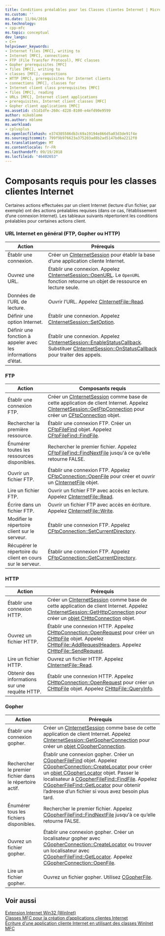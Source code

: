 ```yaml
---
title: Conditions préalables pour les Classes clientes Internet | Microsoft Docs
ms.custom: ''
ms.date: 11/04/2016
ms.technology:
- cpp-mfc
ms.topic: conceptual
dev_langs:
- C++
helpviewer_keywords:
- Internet files [MFC], writing to
- Internet [MFC], connections
- FTP (File Transfer Protocol), MFC classes
- Gopher prerequisites [MFC]
- files [MFC], writing to
- classes [MFC], connections
- HTTP [MFC], prerequisites for Internet clients
- connections [MFC], classes for
- Internet client class prerequisites [MFC]
- files [MFC], reading
- URLs [MFC], Internet client applications
- prerequisites, Internet client classes [MFC]
- Gopher client applications [MFC]
ms.assetid: c51d1dfe-260c-4228-8100-e4efd90e9599
author: mikeblome
ms.author: mblome
ms.workload:
- cplusplus
ms.openlocfilehash: e374305586db3c69a19194e866d5a03d3de91f4e
ms.sourcegitcommit: 799f9b976623a375203ad8b2ad5147bd6a2212f0
ms.translationtype: MT
ms.contentlocale: fr-FR
ms.lasthandoff: 09/19/2018
ms.locfileid: "46402653"
---
```

# <a name="prerequisites-for-internet-client-classes"></a>Composants requis pour les classes clientes Internet

Certaines actions effectuées par un client Internet (lecture d’un fichier, par exemple) ont des actions préalables requises (dans ce cas, l’établissement d’une connexion Internet). Les tableaux suivants répertorient les conditions préalables pour certaines actions client.

### <a name="general-internet-url-ftp-gopher-or-http"></a>URL Internet en général (FTP, Gopher ou HTTP)

|Action|Prérequis|
|------------|------------------|
|Établir une connexion.|Créer un [CInternetSession](../mfc/reference/cinternetsession-class.md) pour établir la base d’une application cliente Internet.|
|Ouvrez une URL.|Établir une connexion. Appelez [CInternetSession::OpenURL](../mfc/reference/cinternetsession-class.md#openurl). Le `OpenURL` fonction retourne un objet de ressource en lecture seule.|
|Données de l’URL de lecture.|Ouvrir l’URL. Appelez [CInternetFile::Read](../mfc/reference/cinternetfile-class.md#read).|
|Définir une option Internet.|Établir une connexion. Appelez [CInternetSession::SetOption](../mfc/reference/cinternetsession-class.md#setoption).|
|Définir une fonction à appeler avec les informations d’état.|Établir une connexion. Appelez [CInternetSession::EnableStatusCallback](../mfc/reference/cinternetsession-class.md#enablestatuscallback). Substituer [CInternetSession::OnStatusCallback](../mfc/reference/cinternetsession-class.md#onstatuscallback) pour traiter des appels.|

### <a name="ftp"></a>FTP

|Action|Composants requis|
|------------|------------------|
|Établir une connexion FTP.|Créer un [CInternetSession](../mfc/reference/cinternetsession-class.md) comme base de cette application de client Internet. Appelez [CInternetSession::GetFtpConnection](../mfc/reference/cinternetsession-class.md#getftpconnection) pour créer un [CFtpConnection](../mfc/reference/cftpconnection-class.md) objet.|
|Rechercher la première ressource.|Établir une connexion FTP. Créer un [CFtpFileFind](../mfc/reference/cftpfilefind-class.md) objet. Appelez [CFtpFileFind::FindFile](../mfc/reference/cftpfilefind-class.md#findfile).|
|Énumérer toutes les ressources disponibles.|Rechercher le premier fichier. Appelez [CFtpFileFind::FindNextFile](../mfc/reference/cftpfilefind-class.md#findnextfile) jusqu'à ce qu’elle retourne FALSE.|
|Ouvrir un fichier FTP.|Établir une connexion FTP. Appelez [CFtpConnection::OpenFile](../mfc/reference/cftpconnection-class.md#openfile) pour créer et ouvrir un [CInternetFile](../mfc/reference/cinternetfile-class.md) objet.|
|Lire un fichier FTP.|Ouvrir un fichier FTP avec accès en lecture. Appelez [CInternetFile::Read](../mfc/reference/cinternetfile-class.md#read).|
|Écrire dans un fichier FTP.|Ouvrir un fichier FTP avec accès en écriture. Appelez [CInternetFile::Write](../mfc/reference/cinternetfile-class.md#write).|
|Modifier le répertoire client sur le serveur.|Établir une connexion FTP. Appelez [CFtpConnection::SetCurrentDirectory](../mfc/reference/cftpconnection-class.md#setcurrentdirectory).|
|Récupérer le répertoire du client en cours sur le serveur.|Établir une connexion FTP. Appelez [CFtpConnection::GetCurrentDirectory](../mfc/reference/cftpconnection-class.md#getcurrentdirectory).|

### <a name="http"></a>HTTP

|Action|Prérequis|
|------------|------------------|
|Établir une connexion HTTP.|Créer un [CInternetSession](../mfc/reference/cinternetsession-class.md) comme base de cette application de client Internet. Appelez [CInternetSession::GetHttpConnection](../mfc/reference/cinternetsession-class.md#gethttpconnection) pour créer un [objet CHttpConnection](../mfc/reference/chttpconnection-class.md) objet.|
|Ouvrez un fichier HTTP.|Établir une connexion HTTP. Appelez [CHttpConnection::OpenRequest](../mfc/reference/chttpconnection-class.md#openrequest) pour créer un [CHttpFile](../mfc/reference/chttpfile-class.md) objet. Appelez [CHttpFile::AddRequestHeaders](../mfc/reference/chttpfile-class.md#addrequestheaders). Appelez [CHttpFile::SendRequest](../mfc/reference/chttpfile-class.md#sendrequest).|
|Lire un fichier HTTP.|Ouvrez un fichier HTTP. Appelez [CInternetFile::Read](../mfc/reference/cinternetfile-class.md#read).|
|Obtenir des informations sur une requête HTTP.|Établir une connexion HTTP. Appelez [CHttpConnection::OpenRequest](../mfc/reference/chttpconnection-class.md#openrequest) pour créer un [CHttpFile](../mfc/reference/chttpfile-class.md) objet. Appelez [CHttpFile::QueryInfo](../mfc/reference/chttpfile-class.md#queryinfo).|

### <a name="gopher"></a>Gopher

|Action|Prérequis|
|------------|------------------|
|Établir une connexion gopher.|Créer un [CInternetSession](../mfc/reference/cinternetsession-class.md) comme base de cette application de client Internet. Appelez [CInternetSession::GetGopherConnection](../mfc/reference/cinternetsession-class.md#getgopherconnection) pour créer un [objet CGopherConnection](../mfc/reference/cgopherconnection-class.md).|
|Rechercher le premier fichier dans le répertoire actif.|Établir une connexion gopher. Créer un [CGopherFileFind](../mfc/reference/cgopherfilefind-class.md) objet. Appelez [CGopherConnection::CreateLocator](../mfc/reference/cgopherconnection-class.md#createlocator) pour créer un [objet CGopherLocator](../mfc/reference/cgopherlocator-class.md) objet. Passer le localisateur à [CGopherFileFind::FindFile](../mfc/reference/cgopherfilefind-class.md#findfile). Appelez [CGopherFileFind::GetLocator](../mfc/reference/cgopherfilefind-class.md#getlocator) pour obtenir l’adresse d’un fichier si vous avez besoin plus tard.|
|Énumérer tous les fichiers disponibles.|Rechercher le premier fichier. Appelez [CGopherFileFind::FindNextFile](../mfc/reference/cgopherfilefind-class.md#findnextfile) jusqu'à ce qu’elle retourne FALSE.|
|Ouvrez un fichier gopher.|Établir une connexion gopher. Créer un localisateur gopher avec [CGopherConnection::CreateLocator](../mfc/reference/cgopherconnection-class.md#createlocator) ou trouver un localisateur avec [CGopherFileFind::GetLocator](../mfc/reference/cgopherfilefind-class.md#getlocator). Appelez [CGopherConnection::OpenFile](../mfc/reference/cgopherconnection-class.md#openfile).|
|Lire un fichier gopher.|Ouvrez un fichier gopher. Utilisez [CGopherFile](../mfc/reference/cgopherfile-class.md).|

## <a name="see-also"></a>Voir aussi

[Extension Internet Win32 (WinInet)](../mfc/win32-internet-extensions-wininet.md)<br/>
[Classes MFC pour la création d’applications clientes Internet](../mfc/mfc-classes-for-creating-internet-client-applications.md)<br/>
[Écriture d’une application cliente Internet en utilisant des classes WinInet MFC](../mfc/writing-an-internet-client-application-using-mfc-wininet-classes.md)
